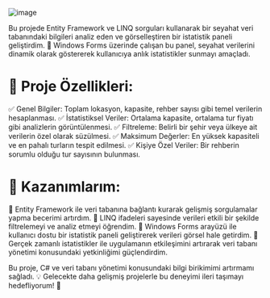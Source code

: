 ![image](https://github.com/user-attachments/assets/0e309938-078b-4247-9108-c83427991bd4)


Bu projede Entity Framework ve LINQ sorguları kullanarak bir seyahat veri tabanındaki bilgileri analiz eden ve görselleştiren bir istatistik paneli geliştirdim. 🚀 Windows Forms üzerinde çalışan bu panel, seyahat verilerini dinamik olarak göstererek kullanıcıya anlık istatistikler sunmayı amaçladı.

# 📌 Proje Özellikleri:
✅  Genel Bilgiler: Toplam lokasyon, kapasite, rehber sayısı gibi temel verilerin hesaplanması.
✅  İstatistiksel Veriler: Ortalama kapasite, ortalama tur fiyatı gibi analizlerin görüntülenmesi.
✅  Filtreleme: Belirli bir şehir veya ülkeye ait verilerin özel olarak süzülmesi.
✅  Maksimum Değerler: En yüksek kapasiteli ve en pahalı turların tespit edilmesi.
✅  Kişiye Özel Veriler: Bir rehberin sorumlu olduğu tur sayısının bulunması.

# 🎯 Kazanımlarım:
📌  Entity Framework ile veri tabanına bağlantı kurarak gelişmiş sorgulamalar yapma becerimi artırdım.
📌  LINQ ifadeleri sayesinde verileri etkili bir şekilde filtrelemeyi ve analiz etmeyi öğrendim.
📌  Windows Forms arayüzü ile kullanıcı dostu bir istatistik paneli geliştirerek verileri görsel hale getirdim.
📌  Gerçek zamanlı istatistikler ile uygulamanın etkileşimini artırarak veri tabanı yönetimi konusundaki yetkinliğimi güçlendirdim.

Bu proje, C# ve veri tabanı yönetimi konusundaki bilgi birikimimi artırmamı sağladı. 💡 Gelecekte daha gelişmiş projelerle bu deneyimi ileri taşımayı hedefliyorum! 🚀
